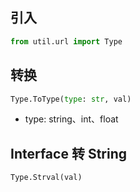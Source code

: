 ## 引入
```python
from util.url import Type
```

## 转换
```python
Type.ToType(type: str, val)
```
- type: string、int、float

## Interface 转 String
```python
Type.Strval(val)
```

